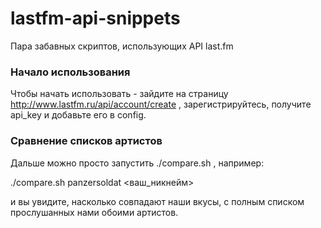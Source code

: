 lastfm-api-snippets
===================

Пара забавных скриптов, использующих API last.fm

### Начало использования

Чтобы начать использовать - зайдите на страницу http://www.lastfm.ru/api/account/create , зарегистрируйтесь, получите api_key и добавьте его в config.

### Сравнение списков артистов

Дальше можно просто запустить ./compare.sh <user1> <user2>, например:

./compare.sh panzersoldat <ваш_никнейм>

и вы увидите, насколько совпадают наши вкусы, с полным списком прослушанных нами обоими артистов.
